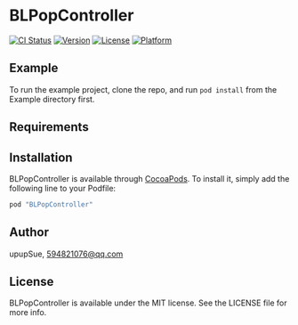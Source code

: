 # BLPopController

[![CI Status](http://img.shields.io/travis/upupSue/BLPopController.svg?style=flat)](https://travis-ci.org/upupSue/BLPopController)
[![Version](https://img.shields.io/cocoapods/v/BLPopController.svg?style=flat)](http://cocoapods.org/pods/BLPopController)
[![License](https://img.shields.io/cocoapods/l/BLPopController.svg?style=flat)](http://cocoapods.org/pods/BLPopController)
[![Platform](https://img.shields.io/cocoapods/p/BLPopController.svg?style=flat)](http://cocoapods.org/pods/BLPopController)

## Example

To run the example project, clone the repo, and run `pod install` from the Example directory first.

## Requirements

## Installation

BLPopController is available through [CocoaPods](http://cocoapods.org). To install
it, simply add the following line to your Podfile:

```ruby
pod "BLPopController"
```

## Author

upupSue, 594821076@qq.com

## License

BLPopController is available under the MIT license. See the LICENSE file for more info.
